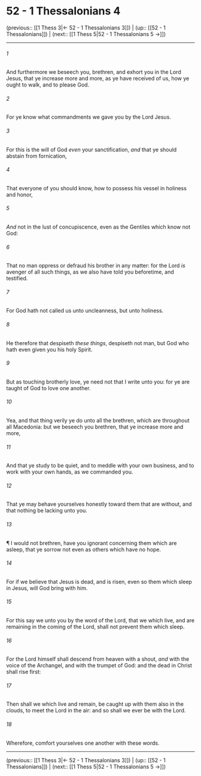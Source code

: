 # 52 - 1 Thessalonians 4

(previous:: [[1 Thess 3|← 52 - 1 Thessalonians 3]]) | (up:: [[52 - 1 Thessalonians]]) | (next:: [[1 Thess 5|52 - 1 Thessalonians 5 →]])

***


###### 1 
And furthermore we beseech you, brethren, and exhort you in the Lord Jesus, that ye increase more and more, as ye have received of us, how ye ought to walk, and to please God. 

###### 2 
For ye know what commandments we gave you by the Lord Jesus. 

###### 3 
For this is the will of God _even_ your sanctification, _and_ that ye should abstain from fornication, 

###### 4 
That everyone of you should know, how to possess his vessel in holiness and honor, 

###### 5 
_And_ not in the lust of concupiscence, even as the Gentiles which know not God: 

###### 6 
That no man oppress or defraud his brother in any matter: for the Lord _is_ avenger of all such things, as we also have told you beforetime, and testified. 

###### 7 
For God hath not called us unto uncleanness, but unto holiness. 

###### 8 
He therefore that despiseth _these things_, despiseth not man, but God who hath even given you his holy Spirit. 

###### 9 
But as touching brotherly love, ye need not that I write unto you: for ye are taught of God to love one another. 

###### 10 
Yea, and that thing verily ye do unto all the brethren, which are throughout all Macedonia: but we beseech you brethren, that ye increase more and more, 

###### 11 
And that ye study to be quiet, and to meddle with your own business, and to work with your own hands, as we commanded you. 

###### 12 
That ye may behave yourselves honestly toward them that are without, and that nothing be lacking unto you. 

###### 13 
¶ I would not brethren, have you ignorant concerning them which are asleep, that ye sorrow not even as others which have no hope. 

###### 14 
For if we believe that Jesus is dead, and is risen, even so them which sleep in Jesus, will God bring with him. 

###### 15 
For this say we unto you by the word of the Lord, that we which live, and are remaining in the coming of the Lord, shall not prevent them which sleep. 

###### 16 
For the Lord himself shall descend from heaven with a shout, _and_ with the voice of the Archangel, and with the trumpet of God: and the dead in Christ shall rise first: 

###### 17 
Then shall we which live and remain, be caught up with them also in the clouds, to meet the Lord in the air: and so shall we ever be with the Lord. 

###### 18 
Wherefore, comfort yourselves one another with these words.

***

(previous:: [[1 Thess 3|← 52 - 1 Thessalonians 3]]) | (up:: [[52 - 1 Thessalonians]]) | (next:: [[1 Thess 5|52 - 1 Thessalonians 5 →]])
